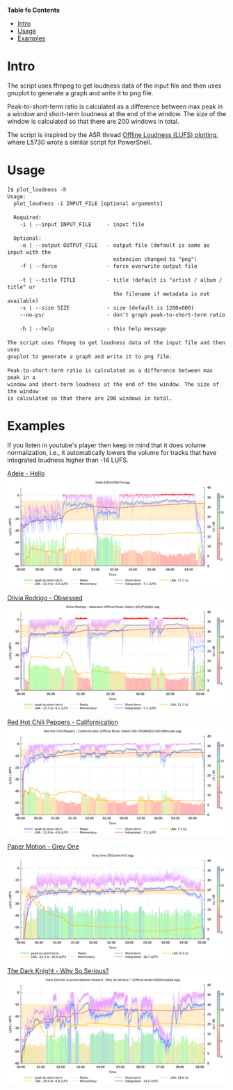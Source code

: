 **Table fo Contents**

<div id="user-content-toc">

* [Intro](#intro)
* [Usage](#usage)
* [Examples](#esamples)

</div>

# Intro

The script uses ffmpeg to get loudness data of the input file and then uses
gnuplot to generate a graph and write it to png file.

Peak-to-short-term ratio is calculated as a difference between max peak in a
window and short-term loudness at the end of the window. The size of the window
is calculated so that there are 200 windows in total.

The script is inspired by the ASR thread
[Offline Loudness (LUFS) plotting](https://www.audiosciencereview.com/forum/index.php?threads/offline-loudness-lufs-plotting.19296/),
where L5730 wrote a similar script for PowerShell.

# Usage

```
]$ plot_loudness -h
Usage:
  plot_loudness -i INPUT_FILE [optional arguments]

  Required:
    -i | --input INPUT_FILE     - input file

  Optional:
    -o | --output OUTPUT_FILE   - output file (default is same as input with the
                                  extension changed to "png")
    -f | --force                - force overwrite output file

    -t | --title TITLE          - title (default is "artist / album / title" or
                                  the filename if metadata is not available)
    -s | --size SIZE            - size (default is 1200x600)
    --no-psr                    - don't graph peak-to-short-term ratio

    -h | --help                 - this help message

The script uses ffmpeg to get loudness data of the input file and then uses
gnuplot to generate a graph and write it to png file.

Peak-to-short-term ratio is calculated as a difference between max peak in a
window and short-term loudness at the end of the window. The size of the window
is calculated so that there are 200 windows in total.
```

# Examples

If you listen in youtube's player then keep in mind that it does volume normalization, i.e., it automatically lowers the volume for tracks that have integrated loudness higher than -14 LUFS.

[Adele - Hello](https://www.youtube.com/watch?v=Ei8UnOPJX7w)
![Adele - Hello](examples/Adele-Hello.png)

[Olivia Rodrigo - Obsessed](https://www.youtube.com/watch?v=QXcjPySjdJU)
![Olivia Rodrigo - Obsessed](examples/Olivia_Rodrigo-Obsessed.png)

[Red Hot Chili Peppers - Californication](https://www.youtube.com/watch?v=YlUKcNNmywk)
![Red Hot Chili Peppers - Californication](examples/Red_Hot_Chili_Peppers-Californication.png)

[Paper Motion - Grey One](https://www.youtube.com/watch?v=ZEGub4suYUI&list=OLAK5uy_nr6p7xLYSgglUBJxe9rxnWHsMugePFoPo)
![Paper Motion - Grey One](examples/Paper_Motion-Grey_One.png)

[The Dark Knight - Why So Serious?](https://www.youtube.com/watch?v=KjShkVqz2a4)
![The Dark Knight - Why So Serious?](examples/The_Dark_Knight-Why_So_Serious.png)
